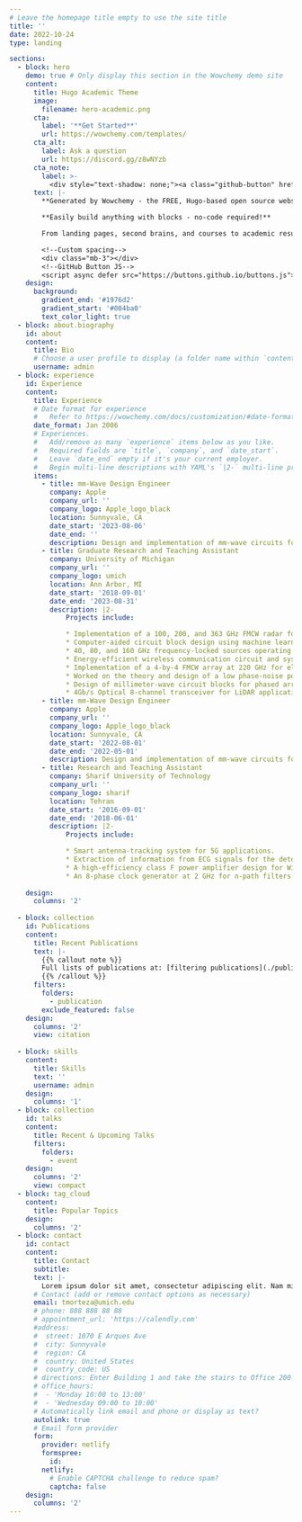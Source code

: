 ```yaml
---
# Leave the homepage title empty to use the site title
title: ''
date: 2022-10-24
type: landing

sections:
  - block: hero
    demo: true # Only display this section in the Wowchemy demo site
    content:
      title: Hugo Academic Theme
      image:
        filename: hero-academic.png
      cta:
        label: '**Get Started**'
        url: https://wowchemy.com/templates/
      cta_alt:
        label: Ask a question
        url: https://discord.gg/z8wNYzb
      cta_note:
        label: >-
          <div style="text-shadow: none;"><a class="github-button" href="https://github.com/wowchemy/wowchemy-hugo-themes" data-icon="octicon-star" data-size="large" data-show-count="true" aria-label="Star">Star Wowchemy Website Builder</a></div><div style="text-shadow: none;"><a class="github-button" href="https://github.com/wowchemy/starter-hugo-academic" data-icon="octicon-star" data-size="large" data-show-count="true" aria-label="Star">Star the Academic template</a></div>
      text: |-
        **Generated by Wowchemy - the FREE, Hugo-based open source website builder trusted by 500,000+ sites.**

        **Easily build anything with blocks - no-code required!**

        From landing pages, second brains, and courses to academic resumés, conferences, and tech blogs.

        <!--Custom spacing-->
        <div class="mb-3"></div>
        <!--GitHub Button JS-->
        <script async defer src="https://buttons.github.io/buttons.js"></script>
    design:
      background:
        gradient_end: '#1976d2'
        gradient_start: '#004ba0'
        text_color_light: true
  - block: about.biography
    id: about
    content:
      title: Bio
      # Choose a user profile to display (a folder name within `content/authors/`)
      username: admin
  - block: experience
    id: Experience
    content:
      title: Experience
      # Date format for experience
      #   Refer to https://wowchemy.com/docs/customization/#date-format
      date_format: Jan 2006
      # Experiences.
      #   Add/remove as many `experience` items below as you like.
      #   Required fields are `title`, `company`, and `date_start`.
      #   Leave `date_end` empty if it's your current employer.
      #   Begin multi-line descriptions with YAML's `|2-` multi-line prefix.
      items:
        - title: mm-Wave Design Engineer
          company: Apple
          company_url: ''
          company_logo: Apple_logo_black
          location: Sunnyvale, CA
          date_start: '2023-08-06'
          date_end: ''
          description: Design and implementation of mm-wave circuits for cellular and sensing.
        - title: Graduate Research and Teaching Assistant
          company: University of Michigan
          company_url: ''
          company_logo: umich
          location: Ann Arbor, MI
          date_start: '2018-09-01'
          date_end: '2023-08-31'
          description: |2-
              Projects include:

              * Implementation of a 100, 200, and 363 GHz FMCW radar for imaging and detection of hidden objects behind the wall
              * Computer-aided circuit block design using machine learning techniques.
              * 40, 80, and 160 GHz frequency-locked sources operating at cryogenic temperature for magnetic resonance  force spectroscopy                 (MRFM), collaboration with the University of Cornell, Department of Chemistry (received NIH grant).
              * Energy-efficient wireless communication circuit and system design with data rates exceeding 20 Gb/s.
              * Implementation of a 4-by-4 FMCW array at 220 GHz for electrical beam steering.
              * Worked on the theory and design of a low phase-noise power amplifier funded by Texas Instrument (TI).
              * Design of millimeter-wave circuit blocks for phased arrays and beam steering applications funded by AirVine Scientific Inc.
              * 4Gb/s Optical 8-channel transceiver for LiDAR applications funded by Avicena Tech.
        - title: mm-Wave Design Engineer
          company: Apple
          company_url: ''
          company_logo: Apple_logo_black
          location: Sunnyvale, CA
          date_start: '2022-08-01'
          date_end: '2022-05-01'
          description: Design and implementation of mm-wave circuits for 5G applications.
        - title: Research and Teaching Assistant
          company: Sharif University of Technology
          company_url: ''
          company_logo: sharif
          location: Tehran
          date_start: '2016-09-01'
          date_end: '2018-06-01'
          description: |2-
              Projects include:

              * Smart antenna-tracking system for 5G applications.
              * Extraction of information from ECG signals for the detection of different kinds of heart diseases.
              * A high-efficiency class F power amplifier design for WiFi applications.
              * An 8-phase clock generator at 2 GHz for n-path filters.
    
    design:
      columns: '2'
  
  - block: collection
    id: Publications
    content:
      title: Recent Publications
      text: |-
        {{% callout note %}}
        Full lists of publications at: [filtering publications](./publication/).
        {{% /callout %}}
      filters:
        folders:
          - publication
        exclude_featured: false
    design:
      columns: '2'
      view: citation
 
  - block: skills
    content:
      title: Skills
      text: ''
      username: admin
    design:
      columns: '1'
  - block: collection
    id: talks
    content:
      title: Recent & Upcoming Talks
      filters:
        folders:
          - event
    design:
      columns: '2'
      view: compact
  - block: tag_cloud
    content:
      title: Popular Topics
    design:
      columns: '2'
  - block: contact
    id: contact
    content:
      title: Contact
      subtitle:
      text: |-
        Lorem ipsum dolor sit amet, consectetur adipiscing elit. Nam mi diam, venenatis ut magna et, vehicula efficitur enim.
      # Contact (add or remove contact options as necessary)
      email: tmorteza@umich.edu
      # phone: 888 888 88 88
      # appointment_url: 'https://calendly.com'
      #address:
      #  street: 1070 E Arques Ave
      #  city: Sunnyvale
      #  region: CA
      #  country: United States
      #  country_code: US
      # directions: Enter Building 1 and take the stairs to Office 200 on Floor 2
      # office_hours:
      #  - 'Monday 10:00 to 13:00'
      #  - 'Wednesday 09:00 to 10:00'
      # Automatically link email and phone or display as text?
      autolink: true
      # Email form provider
      form:
        provider: netlify
        formspree:
          id:
        netlify:
          # Enable CAPTCHA challenge to reduce spam?
          captcha: false
    design:
      columns: '2'
---
```

